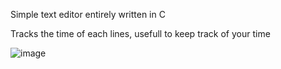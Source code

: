 Simple text editor entirely written in C

Tracks the time of each lines, usefull to keep track of your time

![image](https://github.com/user-attachments/assets/fc885bce-cf97-4158-895f-249327fdbea1)
